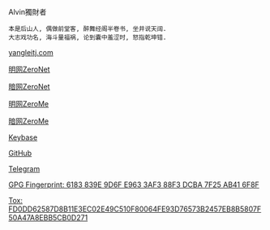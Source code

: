 Alvin獨財者

~~~
本是后山人, 偶做前堂客, 醉舞经阁半卷书, 坐井说天阔.
大志戏功名, 海斗量福祸, 论到囊中羞涩时, 怒指乾坤错.
~~~

[yangleitj.com](http://yangleitj.com)

[明网ZeroNet](http://www.zerogate.tk/yangleitj.bit)

[暗网ZeroNet](http://127.0.0.1:43110/yangleitj.bit)

[明网ZeroMe](http://www.zerogate.tk/Me.Mkg20001.bit/?Profile/1GrEenUGRWnzaNZjR3XsQa6dQgdPDTyt7i/1NmwA9EFPu94QaN7yMYpzu2iSg1dGAYV6n/yangleitjbit@zeroid.bit)

[暗网ZeroMe](http://127.0.0.1:43110/Me.Mkg20001.bit/?Profile/1GrEenUGRWnzaNZjR3XsQa6dQgdPDTyt7i/1NmwA9EFPu94QaN7yMYpzu2iSg1dGAYV6n/yangleitjbit@zeroid.bit)

[Keybase](http://keybase.io/yangleitj)

[GitHub](http://github.com/yangleitj)

[Telegram](http://t.me/yangleitj)

[GPG Fingerprint: 6183 839E 9D6F E963 3AF3  88F3 DCBA 7F25 AB41 6F8F](https://keyserver.ubuntu.com/pks/lookup?op=get&search=0x6183839E9D6FE9633AF388F3DCBA7F25AB416F8F) 

[Tox: FD0DD62587D8B11E3EC02E49C510F80064FE93D76573B2457EB8B5807F50A47A8EBB5CB0D271](https://toxme.io/u/yangleitj)
